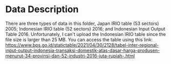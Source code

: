# Data Description
There are three types of data in this folder, Japan IRIO table (53 sectors) 2005; Indonesian IRIO table (52 sectors) 2016; and Indonesian Input Output Table 2016.
Unfortunately, I can't upload the Indonesian IRIO table since the file size is larger than 25 MB. 
You can access the table using this link: https://www.bps.go.id/statictable/2021/04/30/2128/tabel-inter-regional-input-output-indonesia-transaksi-domestik-atas-dasar-harga-produsen-menurut-34-provinsi-dan-52-industri-2016-juta-rupiah-.html
